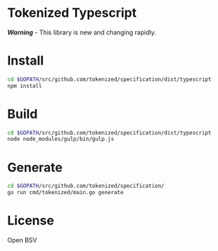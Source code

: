 # Tokenized Typescript

***Warning*** - This library is new and changing rapidly.

# Install

```bash
cd $GOPATH/src/github.com/tokenized/specification/dist/typescript
npm install
```

# Build

```bash
cd $GOPATH/src/github.com/tokenized/specification/dist/typescript
node node_modules/gulp/bin/gulp.js
```

# Generate

```bash
cd $GOPATH/src/github.com/tokenized/specification/
go run cmd/tokenized/main.go generate
```

# License

Open BSV
